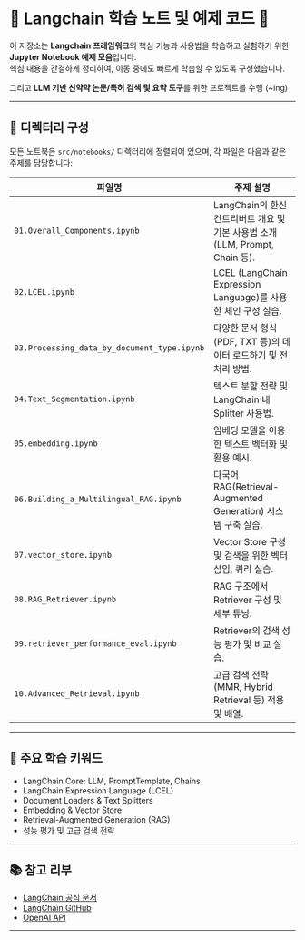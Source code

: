 # 🧐 Langchain 학습 노트 및 예제 코드 🚀

이 저장소는 **Langchain 프레임워크**의 핵심 기능과 사용법을 학습하고 실험하기 위한 **Jupyter Notebook 예제 모음**입니다.  
핵심 내용을 간결하게 정리하여, 이동 중에도 빠르게 학습할 수 있도록 구성했습니다.

그리고 **LLM 기반 신약약 논문/특허 검색 및 요약 도구**를 위한 프로젝트를 수행 (~ing)

---

## 📂 디렉터리 구성

모든 노트북은 `src/notebooks/` 디렉터리에 정렬되어 있으며, 각 파일은 다음과 같은 주제를 담당합니다:

| 파일명                                         | 주제 설명                                                      |
| ------------------------------------------- | ---------------------------------------------------------- |
| `01.Overall_Components.ipynb`               | LangChain의 한신 컨트리버트 개요 및 기본 사용법 소개 (LLM, Prompt, Chain 등). |
| `02.LCEL.ipynb`                             | LCEL (LangChain Expression Language)를 사용한 체인 구성 실습.        |
| `03.Processing_data_by_document_type.ipynb` | 다양한 문서 형식(PDF, TXT 등)의 데이터 로드하기 및 전처리 방법.                  |
| `04.Text_Segmentation.ipynb`                | 텍스트 분할 전략 및 LangChain 내 Splitter 사용법.                      |
| `05.embedding.ipynb`                        | 임베딩 모델을 이용한 텍스트 벡터화 및 활용 예시.                               |
| `06.Building_a_Multilingual_RAG.ipynb`      | 다국어 RAG(Retrieval-Augmented Generation) 시스템 구축 실습.         |
| `07.vector_store.ipynb`                     | Vector Store 구성 및 검색을 위한 벡터 삽입, 쿼리 실습.                    |
| `08.RAG_Retriever.ipynb`                    | RAG 구조에서 Retriever 구성 및 세부 튜닝.                             |
| `09.retriever_performance_eval.ipynb`       | Retriever의 검색 성능 평가 및 비교 실습.                               |
| `10.Advanced_Retrieval.ipynb`               | 고급 검색 전략(MMR, Hybrid Retrieval 등) 적용 및 배열.                 |

---

## 🧪 주요 학습 키워드

* LangChain Core: LLM, PromptTemplate, Chains
* LangChain Expression Language (LCEL)
* Document Loaders & Text Splitters
* Embedding & Vector Store
* Retrieval-Augmented Generation (RAG)
* 성능 평가 및 고급 검색 전략

---

## 📚 참고 리부

* [LangChain 공식 문서](https://docs.langchain.com/)
* [LangChain GitHub](https://github.com/langchain-ai/langchain)
* [OpenAI API](https://platform.openai.com/docs/)

---